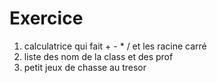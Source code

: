# Exercice

1) calculatrice qui fait + - * / et les racine carré
2) liste des nom de la class et des prof
3) petit jeux de chasse au tresor
